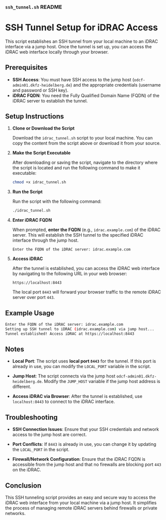 
### `ssh_tunnel.sh` README

# SSH Tunnel Setup for iDRAC Access

This script establishes an SSH tunnel from your local machine to an iDRAC interface via a jump host. Once the tunnel is set up, you can access the iDRAC web interface locally through your browser.

## Prerequisites

- **SSH Access**: You must have SSH access to the jump host (`odcf-admin01.dkfz-heidelberg.de`) and the appropriate credentials (username and password or SSH key).
- **iDRAC FQDN**: You need the Fully Qualified Domain Name (FQDN) of the iDRAC server to establish the tunnel.

## Setup Instructions

1. **Clone or Download the Script**

   Download the `idrac_tunnel.sh` script to your local machine. You can copy the content from the script above or download it from your source.

2. **Make the Script Executable**

   After downloading or saving the script, navigate to the directory where the script is located and run the following command to make it executable:
   
   ```bash
   chmod +x idrac_tunnel.sh
   ```

3. **Run the Script**

   Run the script with the following command:
   
   ```bash
   ./idrac_tunnel.sh
   ```

4. **Enter iDRAC FQDN**

   When prompted, **enter the FQDN** (e.g., `idrac.example.com`) of the iDRAC server. This will establish the SSH tunnel to the specified iDRAC interface through the jump host.

   ```
   Enter the FQDN of the iDRAC server: idrac.example.com
   ```

5. **Access iDRAC**

   After the tunnel is established, you can access the iDRAC web interface by navigating to the following URL in your web browser:
   
   ```
   https://localhost:8443
   ```

   The local port `8443` will forward your browser traffic to the remote iDRAC server over port `443`.

## Example Usage

```bash
Enter the FQDN of the iDRAC server: idrac.example.com
Setting up SSH tunnel to iDRAC (idrac.example.com) via jump host...
Tunnel established! Access iDRAC at https://localhost:8443
```

## Notes

- **Local Port**: The script uses **local port `8443`** for the tunnel. If this port is already in use, you can modify the `LOCAL_PORT` variable in the script.
  
- **Jump Host**: The script connects via the jump host `odcf-admin01.dkfz-heidelberg.de`. Modify the `JUMP_HOST` variable if the jump host address is different.

- **Access iDRAC via Browser**: After the tunnel is established, use `localhost:8443` to connect to the iDRAC interface.

## Troubleshooting

- **SSH Connection Issues**: Ensure that your SSH credentials and network access to the jump host are correct.
  
- **Port Conflicts**: If `8443` is already in use, you can change it by updating the `LOCAL_PORT` in the script.
  
- **Firewall/Network Configuration**: Ensure that the iDRAC FQDN is accessible from the jump host and that no firewalls are blocking port `443` on the iDRAC.

## Conclusion

This SSH tunneling script provides an easy and secure way to access the iDRAC web interface from your local machine via a jump host. It simplifies the process of managing remote iDRAC servers behind firewalls or private networks.